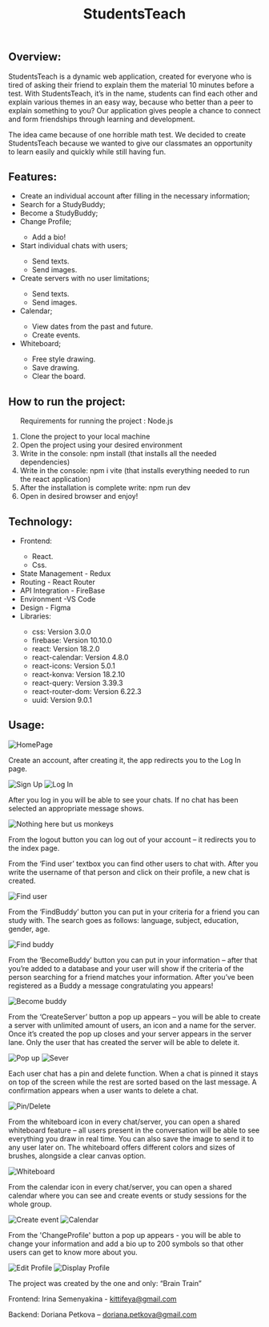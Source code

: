 <!DOCTYPE html>
<html lang="en">
<head>
    <meta charset="UTF-8">
    <meta name="viewport" content="width=device-width, initial-scale=1.0">
   
   
</head>
<body>
    <header>
        <h1>StudentsTeach</h1>
    </header>
    <section>
        <h2>Overview:</h2>
        <p>StudentsTeach is a dynamic web application, created for everyone who is tired of asking their friend to explain them the material 10 minutes before a test. With StudentsTeach, it’s in the name, students can find each other and explain various themes in an easy way, because who better than a peer to explain something to you? Our application gives people a chance to connect and form friendships through learning and development.</p>
        <p>The idea came because of one horrible math test. We decided to create StudentsTeach because we wanted to give our classmates an opportunity to learn easily and quickly while still having fun.</p>
    </section>
    <section>
        <h2>Features:</h2>
        <ul>
            <li>Create an individual account after filling in the necessary information;</li>
            <li>Search for a StudyBuddy;</li>
            <li>Become a StudyBuddy;</li>
            <li>Change Profile;</li>
             <ul>
                <li>Add a bio!</li>
            </ul>
            <li>Start individual chats with users;</li>
            <ul>
                <li>Send texts.</li>
                <li>Send images.</li>
            </ul>
            <li>Create servers with no user limitations;</li>
            <ul>
                <li>Send texts.</li>
                <li>Send images.</li>
            </ul>
            <li>Calendar;</li>
            <ul>
                <li>View dates from the past and future.</li>
                <li>Create events.</li>
            </ul>
            <li>Whiteboard;</li>
            <ul>
                <li>Free style drawing.</li>
                <li>Save drawing.</li>
                <li>Clear the board.</li>
            </ul>
        </ul>
    </section>
    <section>
        <h2>How to run the project:</h2>
        <ol>
            <p>Requirements for running the project : Node.js</p>
            <li> Clone the project to your local machine</li>
            <li>Open the project using your desired environment</li>
            <li> Write in the console: npm install (that installs all the needed dependencies)</li>
            <li> Write in the console: npm i vite (that installs everything needed to run the react application)</li>
            <li>After the installation is complete write: npm run dev</li>
            <li> Open in desired browser and enjoy!</li>
        </ol>
    </section>
    <section>
    <h2>Technology:</h2>
    <ul>
    <li>Frontend:</li>
            <ul>
                <li>React.</li>
                <li>Css.</li>
            </ul>
    <li>State Management - Redux</li>
     <li>Routing - React Router</li>
    <li>API Integration - FireBase</li>
    <li>Environment -VS Code</li>
    <li>Design - Figma</li>
     <li>Libraries:</li>
            <ul>
                 <li>css: Version 3.0.0</li>
    <li>firebase: Version 10.10.0</li>
    <li>react: Version 18.2.0</li>
    <li>react-calendar: Version 4.8.0</li>
    <li>react-icons: Version 5.0.1</li>
    <li>react-konva: Version 18.2.10</li>
    <li>react-query: Version 3.39.3</li>
    <li>react-router-dom: Version 6.22.3</li>
    <li>uuid: Version 9.0.1</li>
            </ul>
            </ul>
    </section>
    <section>
        <h2>Usage:</h2>
        <img src="Presenting/Screenshot (13).png" alt="HomePage">
        <p>Create an account, after creating it, the app redirects you to the Log In page.</p>
       <img src="Presenting/Screenshot (10).png" alt="Sign Up">
       <img src="Presenting/Screenshot (11).png" alt="Log In">
        <p>After you log in you will be able to see your chats. If no chat has been selected an appropriate message shows.</p>
        <img src="Presenting/Screenshot (20).png" alt="Nothing here but us monkeys">
        <p>From the logout button you can log out of your account – it redirects you to the index page.</p>
        <p>From the ‘Find user’ textbox you can find other users to chat with. After you write the username of that person and click on their profile, a new chat is created.</p>
         <img src="Presenting/Screenshot (8).png" alt="Find user">
        <p>From the ‘FindBuddy’ button you can put in your criteria for a friend you can study with. The search goes as follows: language, subject, education, gender, age.</p>
         <img src="Presenting/Screenshot (18).png" alt="Find buddy">
        <p>From the ‘BecomeBuddy’ button you can put in your information – after that you’re added to a database and your user will show if the criteria of the person searching for a friend matches your information. After you’ve been registered as a Buddy a message congratulating you appears!</p>
        <img src="Presenting/Screenshot (14).png" alt="Become buddy">
        <p>From the ‘CreateServer’ button a pop up appears – you will be able to create a server with unlimited amount of users, an icon and a name for the server. Once it’s created the pop up closes and your server appears in the server lane. Only the user that has created the server will be able to delete it.</p>
        <img src="Presenting/Screenshot (12).png" alt="Pop up">
        <img src="Presenting/Screenshot (11).png" alt="Sever">
        <p>Each user chat has a pin and delete function. When a chat is pinned it stays on top of the screen while the rest are sorted based on the last message. A confirmation appears when a user wants to delete a chat.</p>
        <img src="Presenting/Screenshot (22).png" alt="Pin/Delete">
        <p>From the whiteboard icon in every chat/server, you can open a shared whiteboard feature – all users present in the conversation will be able to see everything you draw in real time. You can also save the image to send it to any user later on. The whiteboard offers different colors and sizes of brushes, alongside a clear canvas option.</p>
        <img src="Presenting/Screenshot (23).png" alt="Whiteboard">
        <p>From the calendar icon in every chat/server, you can open a shared calendar where you can see and create events or study sessions for the whole group.</p>
        <img src="Presenting/Screenshot (16).png" alt="Create event">
        <img src="Presenting/Screenshot (17).png" alt="Calendar">
        <p>From the 'ChangeProfile' button a pop up appears - you will be able to change your information and add a bio up to 200 symbols so that other users can get to know more about you.</p>
        <img src="Presenting/Screenshot (15).png" alt="Edit Profile">
        <img src="Presenting/Screenshot (21).png" alt="Display Profile">
    </section>
    <footer>
        <p>The project was created by the one and only: “Brain Train”</p>
        <p>Frontend: Irina Semenyakina - <a href="mailto:kittifeya@gmail.com">kittifeya@gmail.com</a></p>
        <p>Backend: Doriana Petkova – <a href="mailto:doriana.petkova@gmail.com">doriana.petkova@gmail.com</a></p>
    </footer>
</body>
</html>
